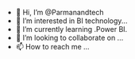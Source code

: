 - 👋 Hi, I’m @Parmanandtech
- 👀 I’m interested in BI technology...
- 🌱 I’m currently learning .Power BI.
- 💞️ I’m looking to collaborate on ...
- 📫 How to reach me ...

<!---
Parmanandtech/Parmanandtech is a ✨ special ✨ repository because its `README.md` (this file) appears on your GitHub profile.
You can click the Preview link to take a look at your changes.
--->
